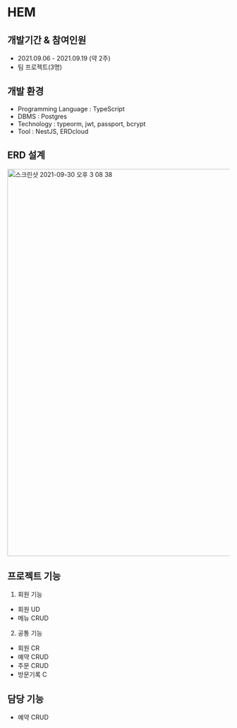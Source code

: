 # HEM


## 개발기간 & 참여인원
- 2021.09.06 - 2021.09.19 (약 2주)
- 팀 프로젝트(3명)

## 개발 환경
- Programming Language : TypeScript
- DBMS : Postgres
- Technology : typeorm, jwt, passport, bcrypt
- Tool : NestJS, ERDcloud


## ERD 설계
<img width="879" alt="스크린샷 2021-09-30 오후 3 08 38" src="https://user-images.githubusercontent.com/72031018/135396832-7c06f1ae-ea1c-4254-b153-ece4fa91c989.png">



## 프로젝트 기능
1. 회원 기능
- 회원 UD
- 메뉴 CRUD
2. 공통 기능
- 회원 CR
- 예약 CRUD
- 주문 CRUD
- 방문기록 C



## 담당 기능
- 예약 CRUD


